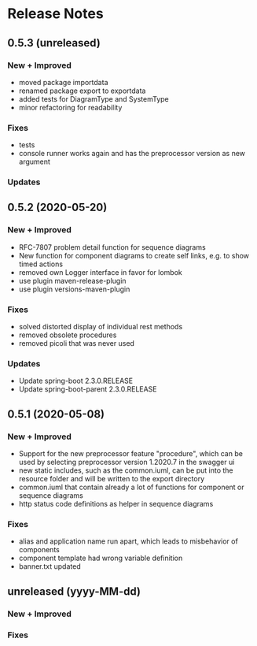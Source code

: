 # Release Notes

## 0.5.3 (unreleased)

### New + Improved
- moved package importdata
- renamed package export to exportdata
- added tests for DiagramType and SystemType
- minor refactoring for readability

### Fixes
- tests
- console runner works again and has the preprocessor version as new argument

### Updates


## 0.5.2 (2020-05-20)

### New + Improved
- RFC-7807 problem detail function for sequence diagrams
- New function for component diagrams to create self links, e.g. to show timed actions
- removed own Logger interface in favor for lombok
- use plugin maven-release-plugin
- use plugin versions-maven-plugin 

### Fixes
- solved distorted display of individual rest methods
- removed obsolete procedures
- removed picoli that was never used

### Updates
- Update spring-boot 2.3.0.RELEASE
- Update spring-boot-parent 2.3.0.RELEASE

## 0.5.1 (2020-05-08)

### New + Improved
- Support for the new preprocessor feature "procedure", which can be used by selecting preprocessor version 1.2020.7 in the swagger ui
- new static includes, such as the common.iuml, can be put into the resource folder and will be written to the export directory
- common.iuml that contain already a lot of functions for component or sequence diagrams
- http status code definitions as helper in sequence diagrams

### Fixes
- alias and application name run apart, which leads to misbehavior of components
- component template had wrong variable definition 
- banner.txt updated

## unreleased (yyyy-MM-dd)

### New + Improved

### Fixes
